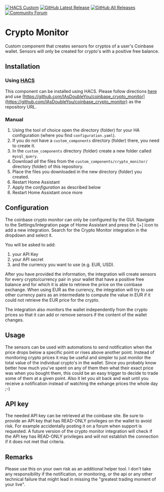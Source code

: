 [![HACS Custom][hacs_shield]][hacs]
[![GitHub Latest Release][releases_shield]][latest_release]
[![GitHub All Releases][downloads_total_shield]][releases]
[![Community Forum][community_forum_shield]][community_forum]

[hacs_shield]: https://img.shields.io/badge/HACS-Custom-41BDF5.svg?style=for-the-badge
[hacs]: https://github.com/hacs/integration

[latest_release]: https://github.com/IAsDoubleYou/coinbase_crypto_monitor/releases/latest
[releases_shield]: https://img.shields.io/github/release/IAsDoubleYou/coinbase_crypto_monitor.svg?style=for-the-badge

[releases]: https://github.com/IAsDoubleYou/coinbase_crypto_monitor/releases/
[downloads_total_shield]: https://img.shields.io/github/downloads/IAsDoubleYou/coinbase_crypto_monitor/total?style=for-the-badge

[community_forum_shield]: https://img.shields.io/static/v1.svg?label=%20&message=Forum&style=for-the-badge&color=41bdf5&logo=HomeAssistant&logoColor=white
[community_forum]: https://community.home-assistant.io/t/mysql-query/734346

# Crypto Monitor
Custom component that creates sensors for cryptos of a user's Coinbase wallet. Sensors will only be created for crypto's with a positive free balance.
## Installation

### Using [HACS](https://hacs.xyz/)
This component can be installed using HACS. Please follow directions [here](https://hacs.xyz/docs/faq/custom_repositories/) and use [https://github.com/IAsDoubleYou/coinbase_crypto_monitor](https://github.com/IAsDoubleYou/coinbase_crypto_monitor) as the repository URL.
### Manual

1. Using the tool of choice open the directory (folder) for your HA configuration (where you find `configuration.yaml`).
2. If you do not have a `custom_components` directory (folder) there, you need to create it.
3. In the `custom_components` directory (folder) create a new folder called `mysql_query`.
4. Download _all_ the files from the `custom_components/crypto_monitor/` directory (folder) of this repository.
5. Place the files you downloaded in the new directory (folder) you created.
6. Restart Home Assistant
7. Apply the <i>configuration</i> as described below
8. Restart Home Assistant once more

## Configuration
The coinbase crypto monitor can only be configured by the GUI.
Navigate to the Settings/Integration page of Home Assistant and press the [+] icon to add a new integration.
Search for the Crypto Monitor integration in the dropdown and select it.

You will be asked to add:
1. your API Key
2. your API secret
3. and the currency you want to use (e.g. EUR, USD).

After you have provided the information, the integration will create sensors for every crypto/currency pair in your wallet that have a positive free balance and for which it is able to retrieve the price on the coinbase exchange.
When using EUR as the currency, the integration will try to use other currency pairs as an intermediate to compute the value in EUR if it could not retrieve the EUR price for the crypto. 

The integration also monitors the wallet independently from the crypto prices so that it can add or remove sensors if the content of the wallet changes.

## Usage
The sensors can be used with automations to send notification when the price drops below a specific point or rises above another point. Instead of monitoring crypto prices it may be useful and simpler to just monitor the total value of the individual crypto's in the wallet. Since you probably know better how much you've spent on any of them then what their exact price was when you bought them, this could be an easy trigger to decide to trade some of them at a given point. Also it let you sit back and wait until you receive a notification instead of watching the exhange prices the whole day ;-)

## API key
The needed API key can be retrieved at the coinbase site. Be sure to provide an API key that has READ-ONLY privileges on the wallet to avoid risk. For example accidentally posting it on a forum when support is requested. A future version of the crypto monitor integration will check if the API key has READ-ONLY privileges and will not establish the connection if it does not met that criteria.

## Remarks
Please use this on your own risk as an additional helper tool. I don't take any responsibility if the notification, or monitoring, or the api or any other technical failure that might lead in missing the "greatest trading moment of your live". 
